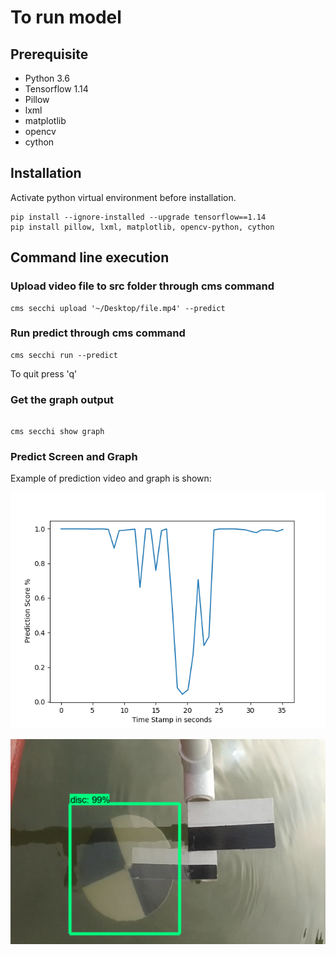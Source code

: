 # To run model

## Prerequisite

* Python 3.6
* Tensorflow 1.14
* Pillow
* lxml
* matplotlib
* opencv
* cython

## Installation

Activate python virtual environment before installation.

```
pip install --ignore-installed --upgrade tensorflow==1.14
pip install pillow, lxml, matplotlib, opencv-python, cython

```

## Command line execution

### Upload video file to src folder through cms command

```
cms secchi upload '~/Desktop/file.mp4' --predict
```

### Run predict through cms command

```
cms secchi run --predict
```

To quit press 'q'

### Get the graph output

```

cms secchi show graph

```

### Predict Screen and Graph

Example of prediction video and graph is shown:

![Output Graph](image/mygraph.png) 

![Predictor Output Image](image/Predictor_Image.png)
